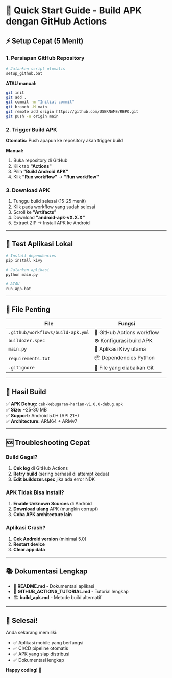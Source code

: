 # 🚀 Quick Start Guide - Build APK dengan GitHub Actions

## ⚡ Setup Cepat (5 Menit)

### 1. Persiapan GitHub Repository

```bash
# Jalankan script otomatis
setup_github.bat
```

**ATAU manual:**

```bash
git init
git add .
git commit -m "Initial commit"
git branch -M main
git remote add origin https://github.com/USERNAME/REPO.git
git push -u origin main
```

### 2. Trigger Build APK

**Otomatis:** Push apapun ke repository akan trigger build

**Manual:**
1. Buka repository di GitHub
2. Klik tab **"Actions"**
3. Pilih **"Build Android APK"**
4. Klik **"Run workflow"** → **"Run workflow"**

### 3. Download APK

1. Tunggu build selesai (15-25 menit)
2. Klik pada workflow yang sudah selesai
3. Scroll ke **"Artifacts"**
4. Download **"android-apk-vX.X.X"**
5. Extract ZIP → Install APK ke Android

---

## 📱 Test Aplikasi Lokal

```bash
# Install dependencies
pip install kivy

# Jalankan aplikasi
python main.py

# ATAU
run_app.bat
```

---

## 🔧 File Penting

| File | Fungsi |
|------|--------|
| `.github/workflows/build-apk.yml` | 🤖 GitHub Actions workflow |
| `buildozer.spec` | ⚙️ Konfigurasi build APK |
| `main.py` | 📱 Aplikasi Kivy utama |
| `requirements.txt` | 📦 Dependencies Python |
| `.gitignore` | 🚫 File yang diabaikan Git |

---

## 🎯 Hasil Build

✅ **APK Debug:** `cek-kebugaran-harian-v1.0.0-debug.apk`  
✅ **Size:** ~25-30 MB  
✅ **Support:** Android 5.0+ (API 21+)  
✅ **Architecture:** ARM64 + ARMv7  

---

## 🆘 Troubleshooting Cepat

### Build Gagal?
1. **Cek log** di GitHub Actions
2. **Retry build** (sering berhasil di attempt kedua)
3. **Edit buildozer.spec** jika ada error NDK

### APK Tidak Bisa Install?
1. **Enable Unknown Sources** di Android
2. **Download ulang** APK (mungkin corrupt)
3. **Coba APK architecture lain**

### Aplikasi Crash?
1. **Cek Android version** (minimal 5.0)
2. **Restart device**
3. **Clear app data**

---

## 📚 Dokumentasi Lengkap

- 📖 **README.md** - Dokumentasi aplikasi
- 🔧 **GITHUB_ACTIONS_TUTORIAL.md** - Tutorial lengkap
- 🏗️ **build_apk.md** - Metode build alternatif

---

## 🎉 Selesai!

Anda sekarang memiliki:
- ✅ Aplikasi mobile yang berfungsi
- ✅ CI/CD pipeline otomatis
- ✅ APK yang siap distribusi
- ✅ Dokumentasi lengkap

**Happy coding! 🚀**